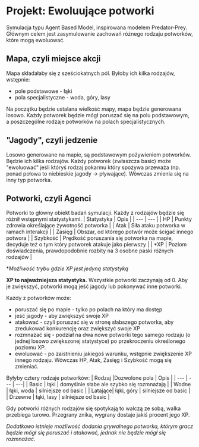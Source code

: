 # Projekt: Ewoluujące potworki
Symulacja typu Agent Based Model, inspirowana modelem Predator-Prey. Głównym celem jest zasymulowanie zachowań różnego rodzaju potworków, które mogą ewoluować.

## Mapa, czyli miejsce akcji
Mapa składałaby się z sześciokatnych pól. Byłoby ich kilka rodzajów, wstępnie:
- pole podstawowe - łąki
- pola specjalistyczne - woda, góry, lasy

Na początku będzie ustalana wielkość mapy, mapa będzie generowana losowo. Każdy potworek będzie mógł poruszać się na polu podstawowym, a poszczególne rodzaje potworków na polach specjalistycznych.

## "Jagody", czyli jedzenie
Losowo generowane na mapie, są podstawowym pożywieniem potworków. Będzie ich kilka rodzajów. Każdy potworek (zwłaszcza basic) może "ewoluować" jeśli któryś rodzaj pokarmu który spożywa przeważa (np. ponad połowa to niebieskie jagody -> pływające). Wówczas zmienia się na inny typ potworka.

## Potworki, czyli Agenci
Potworki to główny obiekt badań symulacji. Każdy z rodzajów będzie się różnił wstępnymi statystykami.
| Statystyka    | Opis                                            |
| ---           | ---                                             |
| HP            | Punkty zdrowia określające żywotność potworka   |
| Atak          | Siła ataku potworka w ramach interakcji         |
| Zasięg        | Obszar, od którego potwór może ścigać innego potwora |
| Szybkość      | Prędkość poruszania się potworka na mapie, decyduje też o tym który potworek atakuje jako pierwszy |
| *XP | Poziom doświadczenia, prawdopodobnie rozbity na 3 osobne paski różnych rodzajów |

*_Możliwość trybu gdzie XP jest jedyną statystyką_

**XP to najważniejsza statystyka.** Wszystkie potworki zaczynają od 0. Aby je zwiększyć, potworki mogą jeść jagody lub pokonywać inne potworki.

Każdy z potworków może:
- poruszać się po mapie - tylko po polach na który ma dostęp
- jeść jagody - aby zwiększyć swoje XP
- atakować - czyli poruszać się w stronę słabszego potworka, aby zredukować konkurencję oraz zwiększyć swoje XP
- rozmnażać się - podział na dwa nowe potworki tego samego rodzaju (o jednej losowo zwiększonej statystyce) po przekroczeniu określonego poziomu XP. 
- ewoluować - po zaistnieniu jakiegoś warunku, wstępnie zwiększenie XP innego rodzaju. Wówczas HP, Atak, Zasięg i Szybkość mogą się zmieniać.

Byłyby cztery rodzaje potworków:
| Rodzaj  |Dozwolone pola | Opis |
| ---     | ---           | ---|
| Basic   | łąki          | domyślnie słabe ale szybko się rozmnażają |
| Wodne   | łąki, woda    | silniejsze od basic |
| Latające| łąki, góry    | silniejsze od basic |
| Drzewne | łąki, lasy    | silniejsze od basic |

Gdy potworki różnych rodzajów się spotykają to walczą ze sobą, walka przebiega turowo. Przegrany znika, wygrany dostaje jakiś procent jego XP.

*Dodatkowo istnieje możliwość dodania grywalnego potworka, którym gracz będzie mógł się poruszać i atakować, jednak nie będzie mógł się rozmnażać.*
